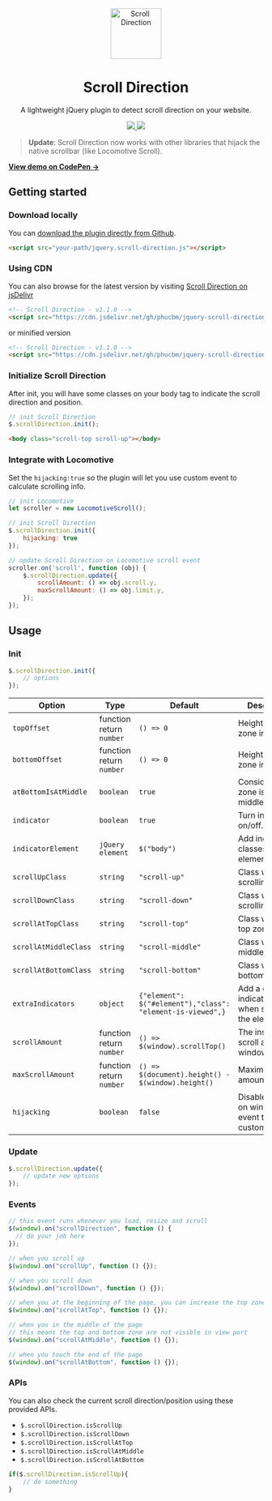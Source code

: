 <div align="center">
 <img width="100px" src="https://raw.githubusercontent.com/phucbm/scroll-direction/main/logo.svg" align="center" alt="Scroll Direction" />
 <h1 align="center">Scroll Direction</h1>
 <p align="center">A lightweight jQuery plugin to detect scroll direction on your website. </p>
</div>

<div align="center">
   <a href="https://jekyllrb.com/">
   <img src="https://img.shields.io/badge/Stable-v1.1.0-0088ff">
   </a>
    <a href="https://www.jsdelivr.com/package/gh/phucbm/jquery-scroll-direction-plugin">
   <img src="https://data.jsdelivr.com/v1/package/gh/phucbm/jquery-scroll-direction-plugin/badge">
   </a>
 </div>

> **Update**: Scroll Direction now works with other libraries that hijack the native scrollbar (like Locomotive Scroll).

**[View demo on CodePen &rarr;](https://codepen.io/phucbui/pen/yLaeqBw)**

## Getting started

### Download locally

You can [download the plugin directly from Github](https://raw.githubusercontent.com/phucbm/jquery-scroll-direction-plugin/main/jquery.scroll-direction.js).

```html
<script src="your-path/jquery.scroll-direction.js"></script>
```

### Using CDN

You can also browse for the latest version by visiting [Scroll Direction on jsDelivr](https://cdn.jsdelivr.net/gh/phucbm/jquery-scroll-direction-plugin/)

```html
<!-- Scroll Direction - v1.1.0 -->
<script src="https://cdn.jsdelivr.net/gh/phucbm/jquery-scroll-direction-plugin@1.1.0/jquery.scroll-direction.js"></script>
```

or minified version

```html
<!-- Scroll Direction - v1.1.0 -->
<script src="https://cdn.jsdelivr.net/gh/phucbm/jquery-scroll-direction-plugin@1.1.0/jquery.scroll-direction.min.js"></script>
```

### Initialize Scroll Direction

After init, you will have some classes on your body tag to indicate the scroll direction and position.

```js
// init Scroll Direction
$.scrollDirection.init();
```

```html
<body class="scroll-top scroll-up"></body>
```

### Integrate with Locomotive

Set the `hijacking:true` so the plugin will let you use custom event to calculate scrolling info.

```js
// init Locomotive
let scroller = new LocomotiveScroll();

// init Scroll Direction
$.scrollDirection.init({
    hijacking: true
});

// update Scroll Direction on Locomotive scroll event
scroller.on('scroll', function (obj) {
    $.scrollDirection.update({
        scrollAmount: () => obj.scroll.y,
        maxScrollAmount: () => obj.limit.y,
    });
});
```

## Usage

### Init

```js
$.scrollDirection.init({
    // options
});
```

|Option|Type|Default|Description|
|---|---|---|---|
|`topOffset`|function return `number`|`() => 0`|Height of top zone in pixel.|
|`bottomOffset`|function return `number`|`() => 0`|Height of bottom zone in pixel.|
|`atBottomIsAtMiddle`|`boolean`|`true`|Consider bottom zone is also middle zone.|
|`indicator`|`boolean`|`true`|Turn indicator on/off.|
|`indicatorElement`|`jQuery element`|`$("body")`|Add indicator classes to this element.|
|`scrollUpClass`|`string`|`"scroll-up"`|Class when scrolling up.|
|`scrollDownClass`|`string`|`"scroll-down"`|Class when scrolling down.|
|`scrollAtTopClass`|`string`|`"scroll-top"`|Class when at top zone.|
|`scrollAtMiddleClass`|`string`|`"scroll-middle"`|Class when at middle zone.|
|`scrollAtBottomClass`|`string`|`"scroll-bottom"`|Class when at bottom zone.|
|`extraIndicators`|`object`|`{"element": $("#element"),"class": "element-is-viewed",}`|Add a class to indicatorElement when scroll pass the element|
|`scrollAmount`|function return `number`|`() => $(window).scrollTop()`|The instance scroll amount of window.|
|`maxScrollAmount`|function return `number`|`() => $(document).height() - $(window).height()`|Maximum scroll amount.|
|`hijacking`|`boolean`|`false`|Disable update on window scroll event to use custom event.|

### Update

```js
$.scrollDirection.update({
    // update new options
});
```

### Events

```js
// this event runs whenever you load, resize and scroll
$(window).on("scrollDirection", function () {
  // do your job here
});

// when you scroll up
$(window).on("scrollUp", function () {});

// when you scroll down
$(window).on("scrollDown", function () {});

// when you at the beginning of the page, you can increase the top zone using topOffset
$(window).on("scrollAtTop", function () {});

// when you in the middle of the page 
// this means the top and bottom zone are not visible in view port
$(window).on("scrollAtMiddle", function () {});

// when you touch the end of the page
$(window).on("scrollAtBottom", function () {});
```

### APIs

You can also check the current scroll direction/position using these provided APIs.

- `$.scrollDirection.isScrollUp`
- `$.scrollDirection.isScrollDown`
- `$.scrollDirection.isScrollAtTop`
- `$.scrollDirection.isScrollAtMiddle`
- `$.scrollDirection.isScrollAtBottom`

```js
if($.scrollDirection.isScrollUp){
    // do something
}
```
